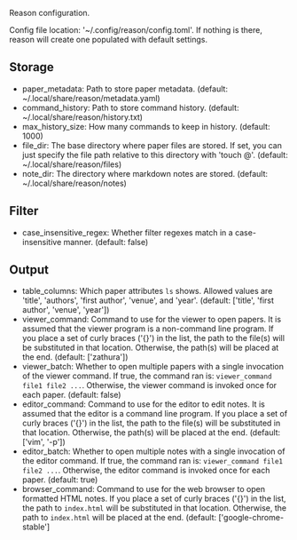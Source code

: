 Reason configuration.

Config file location: '~/.config/reason/config.toml'.
If nothing is there, reason will create one populated
with default settings.

## Storage

- paper_metadata: Path to store paper metadata.
   (default: ~/.local/share/reason/metadata.yaml)
- command_history: Path to store command history.
   (default: ~/.local/share/reason/history.txt)
- max_history_size: How many commands to keep in history.
   (default: 1000)
- file_dir: The base directory where paper files are stored.
  If set, you can just specify the file path relative to
  this directory with 'touch @'.
   (default: ~/.local/share/reason/files)
- note_dir: The directory where markdown notes are stored.
   (default: ~/.local/share/reason/notes)

## Filter

- case_insensitive_regex: Whether filter regexes match
  in a case-insensitive manner.
   (default: false)

## Output

- table_columns: Which paper attributes `ls` shows.
  Allowed values are 'title', 'authors', 'first author',
  'venue', and 'year'.
   (default: ['title', 'first author', 'venue', 'year'])
- viewer_command: Command to use for the viewer to open
  papers. It is assumed that the viewer program is a
  non-command line program. If you place a set of curly
  braces ('{}') in the list, the path to the file(s) will
  be substituted in that location. Otherwise, the path(s)
  will be placed at the end.
   (default: ['zathura'])
- viewer_batch: Whether to open multiple papers with a
  single invocation of the viewer command. If true, the
  command ran is: `viewer_command file1 file2 ...`.
  Otherwise, the viewer command is invoked once for each
  paper.
   (default: false)
- editor_command: Command to use for the editor to edit
  notes. It is assumed that the editor is a command line
  program. If you place a set of curly braces ('{}') in
  the list, the path to the file(s) will be substituted
  in that location. Otherwise, the path(s) will be placed
  at the end.
   (default: ['vim', '-p'])
- editor_batch: Whether to open multiple notes with a
  single invocation of the editor command. If true, the
  command ran is: `viewer_command file1 file2 ...`.
  Otherwise, the editor command is invoked once for each
  paper.
   (default: true)
- browser_command: Command to use for the web browser to
  open formatted HTML notes. If you place a set of curly
  braces ('{}') in the list, the path to `index.html`
  will be substituted in that location. Otherwise, the
  path to `index.html` will be placed at the end.
   (default: ['google-chrome-stable']
